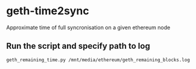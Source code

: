 # geth-time2sync
Approximate time of full syncronisation on a given ethereum node

## Run the script and specify path to log

```bash
geth_remaining_time.py /mnt/media/ethereum/geth_remaining_blocks.log
```

